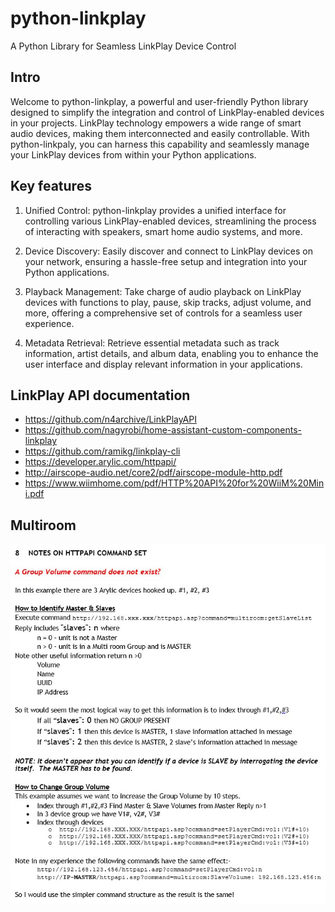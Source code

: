 # python-linkplay
A Python Library for Seamless LinkPlay Device Control

## Intro

Welcome to python-linkplay, a powerful and user-friendly Python library designed to simplify the integration and control of LinkPlay-enabled devices in your projects. LinkPlay technology empowers a wide range of smart audio devices, making them interconnected and easily controllable. With python-linkpaly, you can harness this capability and seamlessly manage your LinkPlay devices from within your Python applications.

## Key features

1. Unified Control: python-linkplay provides a unified interface for controlling various LinkPlay-enabled devices, streamlining the process of interacting with speakers, smart home audio systems, and more.

2. Device Discovery: Easily discover and connect to LinkPlay devices on your network, ensuring a hassle-free setup and integration into your Python applications.

3. Playback Management: Take charge of audio playback on LinkPlay devices with functions to play, pause, skip tracks, adjust volume, and more, offering a comprehensive set of controls for a seamless user experience.

4. Metadata Retrieval: Retrieve essential metadata such as track information, artist details, and album data, enabling you to enhance the user interface and display relevant information in your applications.

## LinkPlay API documentation

- https://github.com/n4archive/LinkPlayAPI
- https://github.com/nagyrobi/home-assistant-custom-components-linkplay
- https://github.com/ramikg/linkplay-cli
- https://developer.arylic.com/httpapi/
- http://airscope-audio.net/core2/pdf/airscope-module-http.pdf
- https://www.wiimhome.com/pdf/HTTP%20API%20for%20WiiM%20Mini.pdf

## Multiroom

![Alt text](image.png)